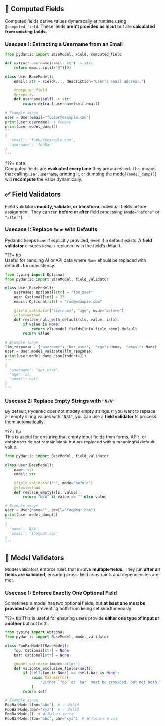 ## 🧮 Computed Fields

Computed fields derive values dynamically at runtime using `@computed_field`. These fields **aren’t provided as input** but are **calculated from existing fields**. 

### Usecase 1: Extracting a Username from an Email

```python linenums="1" hl_lines="9-12"
from pydantic import BaseModel, Field, computed_field

def extract_username(email: str) -> str:
    return email.split("@")[0]

class User(BaseModel):
    email: str = Field(..., description="User's email address.")

    @computed_field
    @property
    def username(self) -> str:
        return extract_username(self.email)

# Example usage
user = User(email="foobar@example.com")
print(user.username)  # foobar
print(user.model_dump())  
"""
{
  'email': 'foobar@example.com',
  'username': 'foobar'
}
"""
```

???+ note  
    Computed fields are **evaluated every time** they are accessed. This means that calling `user.username`, printing it, or dumping the model (`model_dump()`) will **recompute** the value dynamically. 


## ✅ Field Validators

Field validators **modify, validate, or transform** individual fields before assignment. They can run **before or after** field processing (`mode="before"` or `"after"`). 

### Usecase 1: Replace `None` with Defaults  
Pydantic keeps `None` if explicitly provided, even if a default exists. A **field validator** ensures `None` is replaced with the field’s default.  

???+ tip  
    Useful for handling AI or API data where `None` should be replaced with defaults for consistency.

```python linenums="1" hl_lines="9-14"
from typing import Optional
from pydantic import BaseModel, field_validator

class User(BaseModel):
    username: Optional[str] = "foo_user"
    age: Optional[int] = 25
    email: Optional[str] = "foo@example.com"

    @field_validator("username", "age", mode="before")
    @classmethod
    def replace_null_with_default(cls, value, info):
        if value is None:
            return cls.model_fields[info.field_name].default
        return value

# Example usage
llm_response = {"username": "bar_user",  "age": None,  "email": None}
user = User.model_validate(llm_response)
print(user.model_dump_json(indent=2))
"""
{
  "username": "bar_user",
  "age": 25,
  "email": null
}
"""
```

### Usecase 2: Replace Empty Strings with `"N/A"`

By default, Pydantic does not modify empty strings. If you want to replace all empty string values with `"N/A"`, you can use a **field validator** to process them automatically.

???+ tip  
    This is useful for ensuring that empty input fields from forms, APIs, or databases do not remain blank but are replaced with a meaningful default value.

```python linenums="1" hl_lines="7-10"
from pydantic import BaseModel, field_validator

class User(BaseModel):
    name: str
    email: str

    @field_validator("*", mode="before")
    @classmethod
    def replace_empty(cls, value):
        return "N/A" if value == "" else value

# Example usage
user = User(name="", email="foo@bar.com")
print(user.model_dump())
"""
{
  'name': 'N/A',
  'email': 'foo@bar.com'
}
"""
```


## 🧩 Model Validators

Model validators enforce rules that involve **multiple fields**. They run **after all fields are validated**, ensuring cross-field constraints and dependencies are met.

### Usecase 1: Enforce Exactly One Optional Field

Sometimes, a model has two optional fields, but **at least one must be provided** while preventing both from being set simultaneously.  

???+ tip
    This is useful for ensuring users provide **either one type of input or another** but not both.

```python linenums="1" hl_lines="8-14"
from typing import Optional
from pydantic import BaseModel, model_validator

class FooBarModel(BaseModel):
    foo: Optional[str] = None
    bar: Optional[str] = None

    @model_validator(mode="after")
    def validate_exclusive_fields(self):
        if (self.foo is None) == (self.bar is None):
            raise ValueError(
                "Either `foo` or `bar` must be provided, but not both."
            )
        return self

# Example usage
FooBarModel(foo="abc")  # ✅ Valid
FooBarModel(bar="xyz")  # ✅ Valid
FooBarModel()  # ❌ Raises error
FooBarModel(foo="abc", bar="xyz")  # ❌ Raises error
```


<!-- 



class ChartsRequest(BaseModel):
    title: str = "Generated Chart"
    transparent: bool = False
    x_axis: str = "X-axis"
    y_axis: str = "Y-axis"
    x_values: list[int | float]
    y_values: Optional[list[int | float]] = None
    graph_type: Optional[Literal['HIST', 'LINE', 'SCATTER', 'BAR', 'BOX']] = None  # Required when both x and y values are provided otherwise onlyy histogram is generated (frequency distribution)

    @model_validator(mode="after")
    def post_validation(self):
        if not self.graph_type == "HIST":
            if self.y_values is not None and len(self.x_values) != len(self.y_values):
                raise ValueError('x_values and y_values must be of equal length')
        return self
    
    class Config:
        json_schema_extra = {
            "example": {
                "title": "Pollution Level",
                "x_axis": "Years",
                "y_axis": "Level of CO2",
                "transparent": False,
                "x_values": [2009, 2010, 2011, 2012, 2013],
                "y_values": [5, 4, 3, 2, 1],
                "graph_type": "LINE"
            }
        }



decimalPlace = Annotated[float, AfterValidator(lambda x: round(x, 5))]
class WhisperUsage(ServiceUsage):
    service_type: ServiceType = ServiceType.WHISPER
    usage_minutes: decimalPlace = 0


class RoleMessage(BaseModel):
    role: Role = Role.user
    content: Annotated[str, StringConstraints(strip_whitespace=True, min_length=1)] = 'START'
    phase: int = 0
    action: BotAction = BotAction.PURSUE




##############################################################################
from typing import Literal, Optional, Union, Annotated
from pydantic import BaseModel, Field, field_validator, BeforeValidator

enumKeys = ["employmentType", "noticePeriod", "jobSeniority"]

def sanitize_string(value: str) -> Optional[str]:
    if value == "null" or value == "":
        return None
    elif value in {"string", "str", "boolean", "bool", "integer", "int", "float", "number", "object", "array"}:
        raise ValueError(f"Invalid input value: '{value}' found")
    return value

def sanitize_string_list(value: list[str]) -> list[str]:
    value = [item for item in value if sanitize_string(item)]
    return value

ValidatedString = Annotated[str, BeforeValidator(sanitize_string)]
ValidatedStringList = Annotated[list[str], BeforeValidator(sanitize_string_list)]

class JobDescription(BaseModel):
    # Job title of the position
    jobTitle: ValidatedString
    
    # Company offering the job
    company: ValidatedString
    
    # Overview of the job role
    roleOverview: ValidatedString
    
    # Indicates if the job is remote
    isRemote: Optional[bool] = None
    
    # Years of experience required; should be a positive float
    experienceRequired: Optional[float] = Field(None, ge=0)  # Positive float for years of experience
    
    # Employment type, restricted to specific values
    employmentType: Optional[Literal['full-time', 'part-time', 'contract', 'internship', 'freelance', 'volunteer', 'unknown']] = None

    # Notice period options, should be one of the predefined strings
    noticePeriod: Optional[Union[Literal['immediate', '1 month', '2 months', '3 months', '4 weeks', '6 days'], str]] = None

    # `jobSeniority` can be a list of predefined values or free-text string
    # Using Literal to restrict specific values helps clarify valid roles for the field.
    jobSeniority: Optional[list[Literal['entry-level', 'mid-level', 'senior-level', 'lead', 'director', 'executive', 'manager']]] = None

    # Key responsibilities in bullet points, list of strings
    responsibilitiesBullets: Optional[ValidatedStringList] = None
    
    # Required qualifications (degrees, certifications, etc.), list of strings
    qualificationsBullets: Optional[ValidatedStringList] = None
    
    # Additional job requirements (skills, experience, etc.), list of strings
    requirementBullets: Optional[ValidatedStringList] = None
    
    # Multiple possible job locations
    locations: Optional[ValidatedStringList] = None  
    
    # Industry-specific experience required (e.g., 'Tech', 'Finance', etc.)
    industryExperience: Optional[ValidatedStringList] = None 
    
    # Hard skills required (e.g., 'Python', 'Data Analysis', etc.)
    hardSkills: Optional[ValidatedStringList] = None
    
    # Soft skills required (e.g., 'Communication', 'Leadership', etc.)
    softSkills: Optional[ValidatedStringList] = None

    @field_validator(*enumKeys, mode='before')
    @classmethod
    def to_lower_case_strings(cls, value: str | list[str]) -> str | list[str]:
        if isinstance(value, list):
            value = sanitize_string_list([itm.lower() for itm in value])
        else:
            value = sanitize_string(value.lower())
        return value

##########################################



 -->
